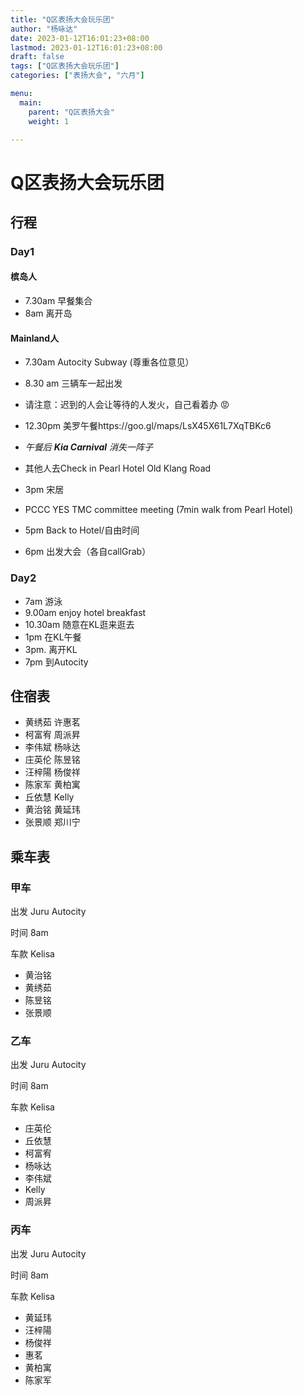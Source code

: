 ```yaml
---
title: "Q区表扬大会玩乐团"
author: "杨咏达"
date: 2023-01-12T16:01:23+08:00
lastmod: 2023-01-12T16:01:23+08:00
draft: false
tags: ["Q区表扬大会玩乐团"]
categories: ["表扬大会", "六月"]

menu:
  main:
    parent: "Q区表扬大会"
    weight: 1

---
```




# Q区表扬大会玩乐团

## 行程
### Day1

#### 槟岛人 
- 7.30am 早餐集合
- 8am 离开岛

#### Mainland人
- 7.30am Autocity Subway (尊重各位意见）
- 8.30 am 三辆车一起出发 
- 请注意：迟到的人会让等待的人发火，自己看着办 😡  
- 12.30pm  美罗午餐https://goo.gl/maps/LsX45X61L7XqTBKc6

- *午餐后 **Kia Carnival** 消失一阵子*
- 其他人去Check in Pearl Hotel Old Klang Road         

- 3pm  宋居 
- PCCC YES TMC committee meeting (7min walk from Pearl Hotel)         
- 5pm Back to Hotel/自由时间          
- 6pm  出发大会（各自callGrab）         
            
### Day2        
- 7am        游泳 
- 9.00am enjoy hotel breakfast
- 10.30am       随意在KL逛来逛去   
- 1pm      在KL午餐
- 3pm.   离开KL 
- 7pm  到Autocity

## 住宿表
- 黄绣茹 许惠茗
- 柯富宥 周派昇
- 李伟斌 杨咏达
- 庄英伦 陈昱铭
- 汪梓陽 杨俊祥
- 陈家军 黄柏寓
- 丘依慧 Kelly
- 黄治铭 黄延玮
- 张景顺 郑川宁

## 乘车表
### 甲车
出发 Juru Autocity

时间 8am

车款 Kelisa

- 黄治铭
- 黄绣茹
- 陈昱铭
- 张景顺

### 乙车
出发 Juru Autocity

时间 8am

车款 Kelisa

- 庄英伦
- 丘依慧
- 柯富宥
- 杨咏达
- 李伟斌
- Kelly
- 周派昇


### 丙车
出发 Juru Autocity

时间 8am

车款 Kelisa

- 黄延玮
- 汪梓陽
- 杨俊祥
- 惠茗
- 黄柏寓
- 陈家军
